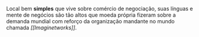 Local bem **simples** que vive sobre comércio de negociação, suas línguas e mente de negócios são tão altos que moeda própria fizeram sobre a demanda mundial com reforço da organização mandante no mundo chamada *[[Imaginetworks]]*. 